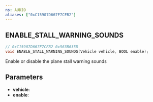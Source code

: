 ```yaml
---
ns: AUDIO
aliases: ["0xC15907D667F7CFB2"]
---
```

## ENABLE_STALL_WARNING_SOUNDS

```c
// 0xC15907D667F7CFB2 0x563B635D
void ENABLE_STALL_WARNING_SOUNDS(Vehicle vehicle, BOOL enable);
```

Enable or disable the plane stall warning sounds

## Parameters
* **vehicle**:
* **enable**:

